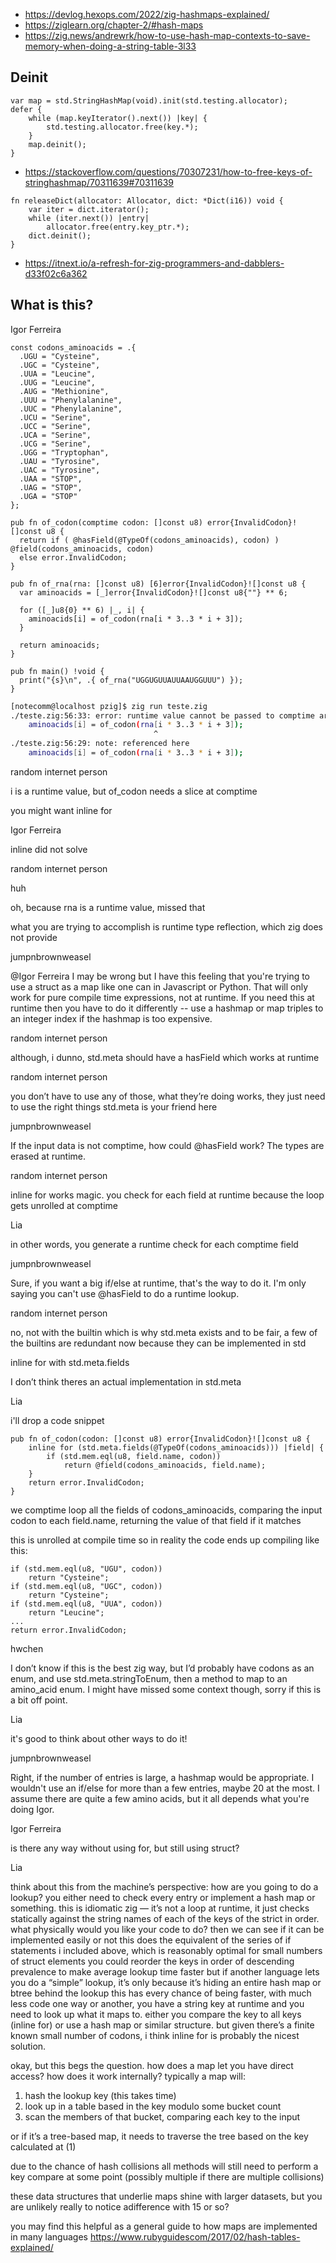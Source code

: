 - https://devlog.hexops.com/2022/zig-hashmaps-explained/
- https://ziglearn.org/chapter-2/#hash-maps
- https://zig.news/andrewrk/how-to-use-hash-map-contexts-to-save-memory-when-doing-a-string-table-3l33

## Deinit

```zig
var map = std.StringHashMap(void).init(std.testing.allocator);
defer {
    while (map.keyIterator().next()) |key| {
        std.testing.allocator.free(key.*);
    }
    map.deinit();
}
```

- https://stackoverflow.com/questions/70307231/how-to-free-keys-of-stringhashmap/70311639#70311639

```zig
fn releaseDict(allocator: Allocator, dict: *Dict(i16)) void {
    var iter = dict.iterator();
    while (iter.next()) |entry|
        allocator.free(entry.key_ptr.*);
    dict.deinit();
}
```

- https://itnext.io/a-refresh-for-zig-programmers-and-dabblers-d33f02c6a362

## What is this?

Igor Ferreira

```zig
const codons_aminoacids = .{
  .UGU = "Cysteine",
  .UGC = "Cysteine",
  .UUA = "Leucine",
  .UUG = "Leucine",
  .AUG = "Methionine",
  .UUU = "Phenylalanine",
  .UUC = "Phenylalanine",
  .UCU = "Serine",
  .UCC = "Serine",
  .UCA = "Serine",
  .UCG = "Serine",
  .UGG = "Tryptophan",
  .UAU = "Tyrosine",
  .UAC = "Tyrosine",
  .UAA = "STOP",
  .UAG = "STOP",
  .UGA = "STOP"
};

pub fn of_codon(comptime codon: []const u8) error{InvalidCodon}![]const u8 {
  return if ( @hasField(@TypeOf(codons_aminoacids), codon) ) @field(codons_aminoacids, codon)
  else error.InvalidCodon;
}

pub fn of_rna(rna: []const u8) [6]error{InvalidCodon}![]const u8 {
  var aminoacids = [_]error{InvalidCodon}![]const u8{""} ** 6;

  for ([_]u8{0} ** 6) |_, i| {
    aminoacids[i] = of_codon(rna[i * 3..3 * i + 3]);
  }

  return aminoacids;
}

pub fn main() !void {
  print("{s}\n", .{ of_rna("UGGUGUUAUUAAUGGUUU") });
}
```

```bash
[notecomm@localhost pzig]$ zig run teste.zig
./teste.zig:56:33: error: runtime value cannot be passed to comptime arg
    aminoacids[i] = of_codon(rna[i * 3..3 * i + 3]);
                                ^
./teste.zig:56:29: note: referenced here
    aminoacids[i] = of_codon(rna[i * 3..3 * i + 3]);
```

random internet person

i is a runtime value, but of_codon needs a slice at comptime

you might want inline for

Igor Ferreira

inline did not solve

random internet person

huh

oh, because rna is a runtime value, missed that

what you are trying to accomplish is runtime type reflection, which zig does not provide

jumpnbrownweasel

@Igor Ferreira I may be wrong but I have this feeling that you're trying to use a struct as a map like one can in Javascript or Python. That will only work for pure compile time expressions, not at runtime. If you need this at runtime then you have to do it differently -- use a hashmap or map triples to an integer index if the hashmap is too expensive.

random internet person

although, i dunno, std.meta should have a hasField which works at runtime

random internet person

you don’t have to use any of those, what they’re doing works, they just need to use the right things
std.meta is your friend here

jumpnbrownweasel

If the input data is not comptime, how could @hasField work? The types are erased at runtime.

random internet person

inline for works magic. you check for each field at runtime because the loop gets unrolled at comptime

Lia

in other words, you generate a runtime check for each comptime field

jumpnbrownweasel

Sure, if you want a big if/else at runtime, that's the way to do it. I'm only saying you can't use @hasField to do a runtime lookup.

random internet person

no, not with the builtin
which is why std.meta exists
and to be fair, a few of the builtins are redundant now because they can be implemented in std

inline for with std.meta.fields

I don’t think theres an actual implementation in std.meta

Lia

i'll drop a code snippet

```
pub fn of_codon(codon: []const u8) error{InvalidCodon}![]const u8 {
    inline for (std.meta.fields(@TypeOf(codons_aminoacids))) |field| {
        if (std.mem.eql(u8, field.name, codon))
            return @field(codons_aminoacids, field.name);
    }
    return error.InvalidCodon;
}
```

we comptime loop all the fields of codons_aminoacids, comparing the input codon to each field.name, returning the value of that field if it matches

this is unrolled at compile time so in reality the code ends up compiling like this:

```zig
if (std.mem.eql(u8, "UGU", codon))
    return "Cysteine";
if (std.mem.eql(u8, "UGC", codon))
    return "Cysteine";
if (std.mem.eql(u8, "UUA", codon))
    return "Leucine";
...
return error.InvalidCodon;
```

hwchen

I don’t know if this is the best zig way, but I’d probably have codons as an enum, and use std.meta.stringToEnum, then a method to map to an amino_acid enum. I might have missed some context though, sorry if this is a bit off point.

Lia

it's good to think about other ways to do it!

jumpnbrownweasel

Right, if the number of entries is large, a hashmap would be appropriate. I wouldn't use an if/else for more than a few entries, maybe 20 at the most. I assume there are quite a few amino acids, but it all depends what you're doing Igor.

Igor Ferreira

is there any way without using for, but still using struct?

Lia

think about this from the machine’s perspective: how are you going to do a lookup? you either need to check every entry or implement a hash map or something. this is idiomatic zig — it’s not a loop at runtime, it just checks statically against the string names of each of the keys of the strict in order.
what physically would you like your code to do? then we can see if it can be implemented easily or not
this does the equivalent of the series of if statements i included above, which is reasonably optimal for small numbers of struct elements
you could reorder the keys in order of descending prevalence to make average lookup time faster
but if another language lets you do a “simple” lookup, it’s only because it’s hiding an entire hash map or btree behind the lookup
this has every chance of being faster, with much less code
one way or another, you have a string key at runtime and you need to look up what it maps to. either you compare the key to all keys (inline for) or use a hash map or similar structure. but given there’s a finite known small number of codons, i think inline for is probably the nicest solution.

okay, but this begs the question. how does a map let you have direct access? how does it work internally? typically a map will:

1. hash the lookup key (this takes time)
2. look up in a table based in the key modulo some bucket count
3. scan the members of that bucket, comparing each key to the input

or if it’s a tree-based map, it needs to traverse the tree based on the key calculated at (1)

due to the chance of hash collisions all methods will still need to perform a key compare at some point
(possibly multiple if there are multiple collisions)

these data structures that underlie maps shine with larger datasets, but you are unlikely really to notice adifference with 15 or so?

you may find this helpful as a general guide to how maps are implemented in many languages https://www.rubyguidescom/2017/02/hash-tables-explained/
